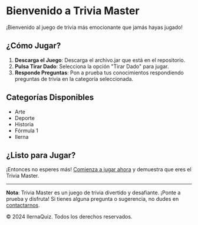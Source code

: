 # Bienvenido a Trivia Master

¡Bienvenido al juego de trivia más emocionante que jamás hayas jugado!

## ¿Cómo Jugar?

1. **Descarga el Juego**: Descarga el archivo.jar que está en el repositorio.
2. **Pulsa Tirar Dado**: Selecciona la opción "Tirar Dado" para jugar.
3. **Responde Preguntas**: Pon a prueba tus conocimientos respondiendo preguntas de trivia en la categoría seleccionada.

## Categorías Disponibles

- Arte
- Deporte
- Historia
- Fórmula 1
- Ilerna


## ¿Listo para Jugar?

¡Entonces no esperes más! [Comienza a jugar ahora](#) y demuestra que eres el Trivia Master.

---

**Nota**: Trivia Master es un juego de trivia divertido y desafiante. ¡Ponte a prueba y disfruta! Si tienes alguna pregunta o sugerencia, no dudes en [contactarnos](#).

© 2024 IlernaQuiz. Todos los derechos reservados.
